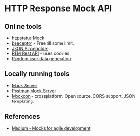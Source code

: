 # HTTP Response Mock API

## Online tools

* [httpstatus Mock](https://httpstat.us/)
* [beeceptor](https://beeceptor.com/) - Free till some limit.
* [JSON Placeholder](https://jsonplaceholder.typicode.com/)
* [REM Rest API](http://rem-rest-api.herokuapp.com/) - uses cookies.
* [Random user data generation](https://randomuser.me/)

## Locally running tools

* [Mock Server](http://www.mock-server.com/mock_server/running_mock_server.html)
* [Postman Mock Server](https://learning.getpostman.com/docs/postman/mock_servers/setting_up_mock/)
* [Mockoon](https://mockoon.com/) - crossplatform. Open source. CORS support. JSON templating.

## References

* [Medium - Mocks for agile development](https://medium.com/better-practices/https-medium-com-postman-engineering-fake-it-till-you-make-it-mocks-for-agile-development-f4d050cad694)
